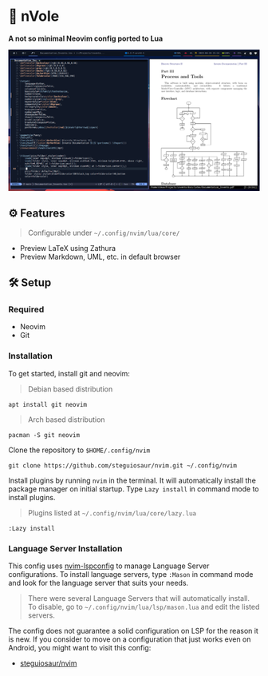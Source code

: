 # :rat: nVole

**A not so minimal Neovim config ported to Lua**

![Neovim with LaTeX](./nvim_latex.png) 

## :gear: Features
> Configurable under `~/.config/nvim/lua/core/`

- Preview LaTeX using Zathura
- Preview Markdown, UML, etc. in default browser

## :hammer_and_wrench: Setup

### Required

- Neovim
- Git

### Installation

To get started, install git and neovim:

> Debian based distribution

```shell
apt install git neovim
```

> Arch based distribution

```shell
pacman -S git neovim
```

Clone the repository to `$HOME/.config/nvim`

```console
git clone https://github.com/steguiosaur/nvim.git ~/.config/nvim
```

Install plugins by running `nvim` in the terminal. It will automatically install 
the package manager on initial startup. Type `Lazy install` in command mode to 
install plugins.
> Plugins listed at `~/.config/nvim/lua/core/lazy.lua`

```shell
:Lazy install
```

### Language Server Installation
This config uses [nvim-lspconfig](https://github.com/neovim/nvim-lspconfig) to manage 
Language Server configurations. To install language servers, type `:Mason` in command
mode and look for the language server that suits your needs.

> There were several Language Servers that will automatically install. To disable, go
to `~/.config/nvim/lua/lsp/mason.lua` and edit the listed servers.

The config does not guarantee a solid configuration on LSP for the reason it is new.
If you consider to move on a configuration that just works even on Android, you might
want to visit this config:

- [steguiosaur/nvim](https://github.com/steguiosaur/nvim)
